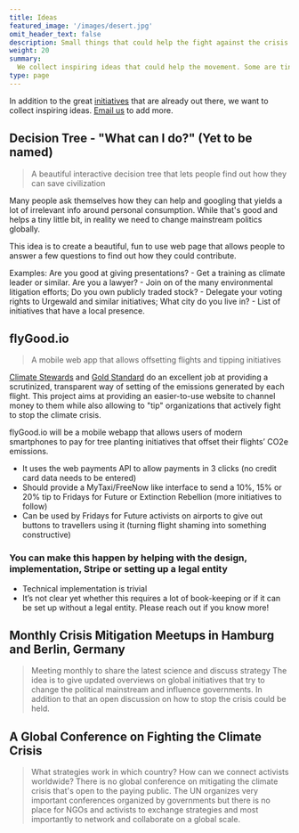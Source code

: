 ```yaml
---
title: Ideas
featured_image: '/images/desert.jpg'
omit_header_text: false
description: Small things that could help the fight against the crisis.
weight: 20
summary:
  We collect inspiring ideas that could help the movement. Some are tiny, some are unrealistically big. [Reach out]((mailto:hi@crisisfighters.org)) to talk about them and to add ideas! 
type: page
---
```


In addition to the great [initiatives](initiatives) that are already out there, we want to collect inspiring ideas. [Email us](mailto:hi@crisisfighters.org) to add more.

## Decision Tree - "What can I do?" (Yet to be named)
> A beautiful interactive decision tree that lets people find out how they can save civilization

Many people ask themselves how they can help and googling that yields a lot of irrelevant info around personal consumption. While that's good and helps a tiny little bit, in reality we need to change mainstream politics globally.

This idea is to create a beautiful, fun to use web page that allows people to answer a few questions to find out how they could contribute.

Examples: Are you good at giving presentations? - Get a training as climate leader or similar. Are you a lawyer? - Join on of the many environmental litigation efforts; Do you own publicly traded stock? - Delegate your voting rights to Urgewald and similar initiatives; What city do you live in? - List of initiatives that have a local presence.

## flyGood.io
> A mobile web app that allows offsetting flights and tipping initiatives

[Climate Stewards](https://www.climatestewards.org/offset) and [Gold Standard](https://www.goldstandard.org/impact-quantification/gold-standard-global-goals) do an excellent job at providing a scrutinized, transparent way of setting of the emissions generated by each flight. This project aims at providing an easier-to-use website to channel money to them while also allowing to "tip" organizations that actively fight to stop the climate crisis.

flyGood.io will be a mobile webapp that allows users of modern smartphones to pay for tree planting initiatives that offset their flights’ CO2e emissions.

* It uses the web payments API to allow payments in 3 clicks (no credit card data needs to be entered)
* Should provide a MyTaxi/FreeNow like interface to send a 10%, 15% or 20% tip to Fridays for Future or Extinction Rebellion (more initiatives to follow)
* Can be used by Fridays for Future activists on airports to give out buttons to travellers using it (turning flight shaming into something constructive)


### You can make this happen by helping with the design, implementation, Stripe or setting up a legal entity
* Technical implementation is trivial
* It’s not clear yet whether this requires a lot of book-keeping or if it can be set up without a legal entity. Please reach out if you know more!

## Monthly Crisis Mitigation Meetups in Hamburg and Berlin, Germany
> Meeting monthly to share the latest science and discuss strategy
The idea is to give updated overviews on global initiatives that try to change the political mainstream and influence governments. In addition to that an open discussion on how to stop the crisis could be held.

## A Global Conference on Fighting the Climate Crisis
> What strategies work in which country? How can we connect activists worldwide?
There is no global conference on mitigating the climate crisis that's open to the paying public. The UN organizes very important conferences organized by governments but there is no place for NGOs and activists to exchange strategies and most importantly to network and collaborate on a global scale.


